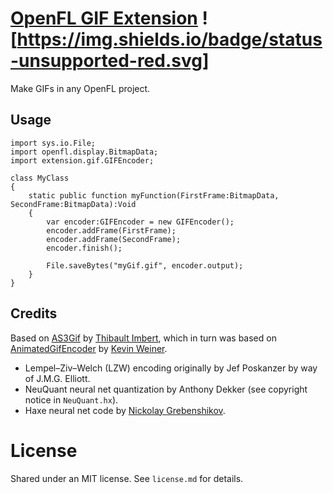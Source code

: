 # [OpenFL GIF Extension](https://github.com/steverichey/openfl-gif) ![https://img.shields.io/badge/status-unsupported-red.svg]

Make GIFs in any OpenFL project.

## Usage

````
import sys.io.File;
import openfl.display.BitmapData;
import extension.gif.GIFEncoder;

class MyClass
{
	static public function myFunction(FirstFrame:BitmapData, SecondFrame:BitmapData):Void
	{
		var encoder:GIFEncoder = new GIFEncoder();
		encoder.addFrame(FirstFrame);
		encoder.addFrame(SecondFrame);
		encoder.finish();
		
		File.saveBytes("myGif.gif", encoder.output);
	}
}
````

## Credits

Based on [AS3Gif](https://code.google.com/p/as3gif/) by [Thibault Imbert](https://github.com/thibaultimbert), which in turn was based on [AnimatedGifEncoder](http://www.java2s.com/Code/Java/2D-Graphics-GUI/AnimatedGifEncoder.htm) by [Kevin Weiner](http://www.fmsware.com/stuff/gif.html).

* Lempel–Ziv–Welch (LZW) encoding originally by Jef Poskanzer by way of J.M.G. Elliott.
* NeuQuant neural net quantization by Anthony Dekker (see copyright notice in `NeuQuant.hx`).
* Haxe neural net code by [Nickolay Grebenshikov](https://github.com/ngrebenshikov/HaxeNeuQuant).

# License

Shared under an MIT license. See `license.md` for details.
